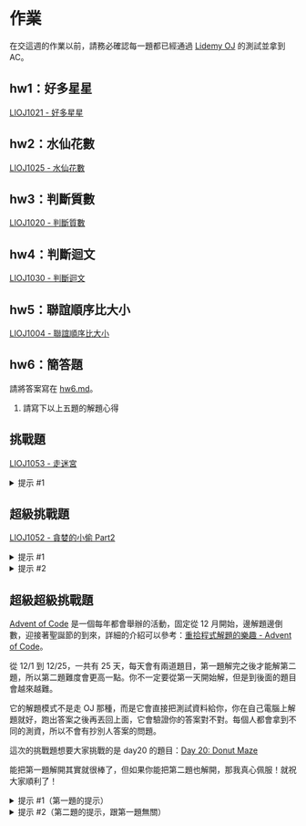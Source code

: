 # 作業

在交這週的作業以前，請務必確認每一題都已經通過 [Lidemy OJ](https://oj.lidemy.com/) 的測試並拿到 AC。

## hw1：好多星星  

[LIOJ1021 - 好多星星](https://oj.lidemy.com/problem/1021)

## hw2：水仙花數

[LIOJ1025 - 水仙花數](https://oj.lidemy.com/problem/1025)

## hw3：判斷質數

[LIOJ1020 - 判斷質數](https://oj.lidemy.com/problem/1020)

## hw4：判斷迴文

[LIOJ1030 - 判斷迴文](https://oj.lidemy.com/problem/1030)

## hw5：聯誼順序比大小

[LIOJ1004 - 聯誼順序比大小](https://oj.lidemy.com/problem/1004)

## hw6：簡答題
請將答案寫在 [hw6.md](hw6.md)。

1. 請寫下以上五題的解題心得

## 挑戰題

[LIOJ1053 - 走迷宮](https://oj.lidemy.com/problem/1053)

<details>
  <summary>提示 #1</summary>
  BFS，廣度優先搜尋法
</details>

## 超級挑戰題

[LIOJ1052 - 貪婪的小偷 Part2](https://oj.lidemy.com/problem/1052)

<details>
  <summary>提示 #1</summary>
  這題可以暴力解，試著舉出每一種可能的組合
</details>

<details>
  <summary>提示 #2</summary>
  請 Google：「背包問題 DP」
</details>

## 超級超級挑戰題

[Advent of Code](https://adventofcode.com/) 是一個每年都會舉辦的活動，固定從 12 月開始，邊解題邊倒數，迎接著聖誕節的到來，詳細的介紹可以參考：[重拾程式解題的樂趣 - Advent of Code](https://13h.tw/2019/12/04/adventofcode.html)。

從 12/1 到 12/25，一共有 25 天，每天會有兩道題目，第一題解完之後才能解第二題，所以第二題難度會更高一點。你不一定要從第一天開始解，但是到後面的題目會越來越難。

它的解題模式不是走 OJ 那種，而是它會直接把測試資料給你，你在自己電腦上解題就好，跑出答案之後再丟回上面，它會驗證你的答案對不對。每個人都會拿到不同的測資，所以不會有抄別人答案的問題。

這次的挑戰題想要大家挑戰的是 day20 的題目：[Day 20: Donut Maze](https://adventofcode.com/2019/day/20)

能把第一題解開其實就很棒了，但如果你能把第二題也解開，那我真心佩服！就祝大家順利了！

<details>
  <summary>提示 #1（第一題的提示）</summary>
  一樣是 BFS，廣度優先搜尋法
</details>

<details>
  <summary>提示 #2（第二題的提示，跟第一題無關）</summary>
  一樣是 BFS，但你可以多加一個維度試試看
</details>
